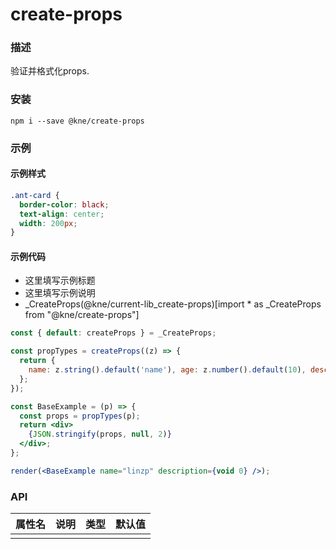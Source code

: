 
# create-props


### 描述

验证并格式化props.


### 安装

```shell
npm i --save @kne/create-props
```

### 示例


#### 示例样式

```scss
.ant-card {
  border-color: black;
  text-align: center;
  width: 200px;
}
```

#### 示例代码

- 这里填写示例标题
- 这里填写示例说明
- _CreateProps(@kne/current-lib_create-props)[import * as _CreateProps from "@kne/create-props"]

```jsx
const { default: createProps } = _CreateProps;

const propTypes = createProps((z) => {
  return {
    name: z.string().default('name'), age: z.number().default(10), description: z.string().default('description')
  };
});

const BaseExample = (p) => {
  const props = propTypes(p);
  return <div>
    {JSON.stringify(props, null, 2)}
  </div>;
};

render(<BaseExample name="linzp" description={void 0} />);

```


### API

| 属性名 | 说明 | 类型 | 默认值 |
|-----|----|----|-----|
|     |    |    |     |

